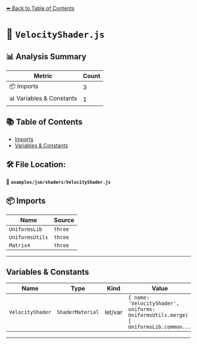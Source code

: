 [⬅️ Back to Table of Contents](../../../index.md)

# 📄 `VelocityShader.js`

## 📊 Analysis Summary

| Metric | Count |
|--------|-------|
| 📦 Imports | 3 |
| 📊 Variables & Constants | 1 |

## 📚 Table of Contents

- [Imports](#imports)
- [Variables & Constants](#variables-constants)

## 🛠️ File Location:
📂 **`examples/jsm/shaders/VelocityShader.js`**

## 📦 Imports

| Name | Source |
|------|--------|
| `UniformsLib` | `three` |
| `UniformsUtils` | `three` |
| `Matrix4` | `three` |


---

## Variables & Constants

| Name | Type | Kind | Value | Exported |
|------|------|------|-------|----------|
| `VelocityShader` | `ShaderMaterial` | let/var | `{ name: 'VelocityShader', uniforms: UniformsUtils.merge( [ UniformsLib.common...` | ✗ |


---